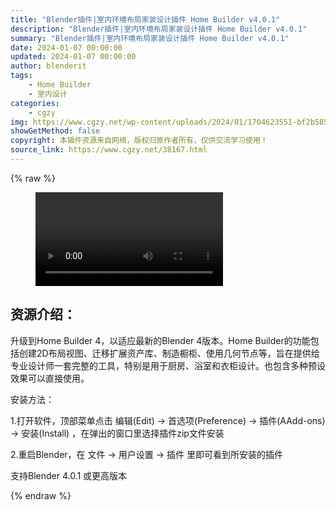 ```yaml
---
title: "Blender插件|室内环境布局家装设计插件 Home Builder v4.0.1"
description: "Blender插件|室内环境布局家装设计插件 Home Builder v4.0.1"
summary: "Blender插件|室内环境布局家装设计插件 Home Builder v4.0.1"
date: 2024-01-07 00:00:00
updated: 2024-01-07 00:00:00
author: blenderit
tags: 
    - Home Builder
    - 室内设计
categories:
    - cgzy
img: https://www.cgzy.net/wp-content/uploads/2024/01/1704623551-bf2b585aaeb7a04.webp
showGetMethod: false
copyright: 本插件资源来自网络，版权归原作者所有，仅供交流学习使用！
source_link: https://www.cgzy.net/38167.html
---
```


{% raw %}
<figure class="wp-block-video aligncenter"><video controls src="http://cloud.video.taobao.com/play/u/null/p/1/e/6/t/1/444952673216.mp4"><track src="https://www.cgzy.net/wp-content/uploads/2024/01/1704623578-72ce85c37524be6.vtt"></track></video></figure><div class="wp-block-pandastudio-title"><div class="title_style_01"><h2 id="h2-0">资源介绍：</h2></div></div><p class="is-style-text-indent-2em">升级到Home Builder 4，以适应最新的Blender 4版本。Home Builder的功能包括创建2D布局视图、迁移扩展资产库、制造橱柜、使用几何节点等，旨在提供给专业设计师一套完整的工具，特别是用于厨房、浴室和衣柜设计。也包含多种预设效果可以直接使用。</p><div class="wp-block-pandastudio-title"><div class="title_style_01"><p>安装方法：</p></div></div><p>1.打开软件，顶部菜单点击 编辑(Edit) → 首选项(Preference) → 插件(AAdd-ons) → 安装(Install) ，在弹出的窗口里选择插件zip文件安装</p><p>2.重启Blender，在 文件 → 用户设置 → 插件 里即可看到所安装的插件</p><div class="wp-block-pandastudio-tips"><div class="tip success "><p>支持Blender 4.0.1 或更高版本</p>
</div></div>
<div style="display: none">cgzy</div>
{% endraw %}